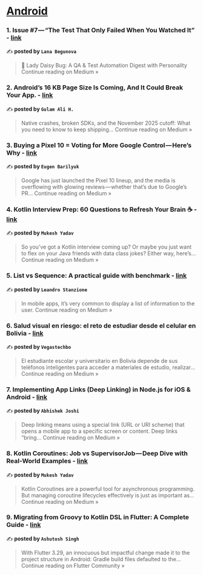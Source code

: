 
<h1><a href=https://medium.com/tag/android/recommended target="_blank" rel="noopener noreferrer">Android</a></h1>
<h3>1. Issue #7 — “The Test That Only Failed When You Watched It” - <a href="https://medium.com/@begunova/issue-7-the-test-that-only-failed-when-you-watched-it-c8fad3f7626b?source=rss------android-5" target="_blank" rel="noopener noreferrer">link</a></h3>

✍️ **posted by `Lana Begunova`**

<blockquote>🌼 Lady Daisy Bug: A QA & Test Automation Digest with Personality
Continue reading on Medium »</blockquote>

<h3>2. Android’s 16 KB Page Size Is Coming, And It Could Break Your App. - <a href="https://medium.com/@freakyali/androids-16-kb-page-size-is-coming-and-it-could-break-your-app-3cc74eda5d7e?source=rss------android-5" target="_blank" rel="noopener noreferrer">link</a></h3>

✍️ **posted by `Gulam Ali H.`**

<blockquote>Native crashes, broken SDKs, and the November 2025 cutoff: What you need to know to keep shipping…
Continue reading on Medium »</blockquote>

<h3>3. Buying a Pixel 10 = Voting for More Google Control — Here’s Why - <a href="https://eugen-barilyuk.medium.com/buying-a-pixel-10-voting-for-more-google-control-heres-why-126977c4c1e7?source=rss------android-5" target="_blank" rel="noopener noreferrer">link</a></h3>

✍️ **posted by `Eugen Barilyuk`**

<blockquote>Google has just launched the Pixel 10 lineup, and the media is overflowing with glowing reviews — whether that’s due to Google’s PR…
Continue reading on Medium »</blockquote>

<h3>4.  Kotlin Interview Prep: 60 Questions to Refresh Your Brain ☕️ - <a href="https://mukesh-yadav.medium.com/kotlin-interview-prep-60-questions-to-refresh-your-brain-%EF%B8%8F-215e381d685a?source=rss------android-5" target="_blank" rel="noopener noreferrer">link</a></h3>

✍️ **posted by `Mukesh Yadav`**

<blockquote>So you’ve got a Kotlin interview coming up? Or maybe you just want to flex on your Java friends with data class jokes? Either way, here’s…
Continue reading on Medium »</blockquote>

<h3>5. List vs Sequence: A practical guide with benchmark - <a href="https://medium.com/@stanzione.leandro/list-vs-sequence-a-practical-guide-with-benchmark-b71c4b29f8d9?source=rss------android-5" target="_blank" rel="noopener noreferrer">link</a></h3>

✍️ **posted by `Leandro Stanzione`**

<blockquote>In mobile apps, it’s very common to display a list of information to the user.
Continue reading on Medium »</blockquote>

<h3>6. Salud visual en riesgo: el reto de estudiar desde el celular en Bolivia - <a href="https://medium.com/@vegastechbo/salud-visual-en-riesgo-el-reto-de-estudiar-desde-el-celular-en-bolivia-2621cf21d457?source=rss------android-5" target="_blank" rel="noopener noreferrer">link</a></h3>

✍️ **posted by `Vegastechbo`**

<blockquote>El estudiante escolar y universitario en Bolivia depende de sus teléfonos inteligentes para acceder a materiales de estudio, realizar…
Continue reading on Medium »</blockquote>

<h3>7. Implementing App Links (Deep Linking) in Node.js for iOS & Android - <a href="https://medium.com/@abhishekjoshi_38367/implementing-app-links-deep-linking-in-node-js-for-ios-android-d4372f71f49b?source=rss------android-5" target="_blank" rel="noopener noreferrer">link</a></h3>

✍️ **posted by `Abhishek Joshi`**

<blockquote>Deep linking means using a special link (URL or URI scheme) that opens a mobile app to a specific screen or content. Deep links “bring…
Continue reading on Medium »</blockquote>

<h3>8.  Kotlin Coroutines: Job vs SupervisorJob — Deep Dive with Real-World Examples - <a href="https://mukesh-yadav.medium.com/kotlin-coroutines-job-vs-supervisorjob-deep-dive-with-real-world-examples-92899216d506?source=rss------android-5" target="_blank" rel="noopener noreferrer">link</a></h3>

✍️ **posted by `Mukesh Yadav`**

<blockquote>Kotlin Coroutines are a powerful tool for asynchronous programming. But managing coroutine lifecycles effectively is just as important as…
Continue reading on Medium »</blockquote>

<h3>9. Migrating from Groovy to Kotlin DSL in Flutter: A Complete Guide  - <a href="https://medium.com/flutter-community/migrating-from-groovy-to-kotlin-dsl-in-flutter-a-complete-guide-1c109acc6bd2?source=rss------android-5" target="_blank" rel="noopener noreferrer">link</a></h3>

✍️ **posted by `Ashutosh Singh`**

<blockquote>With Flutter 3.29, an innocuous but impactful change made it to the project structure in Android: Gradle build files defaulted to the…
Continue reading on Flutter Community »</blockquote>

